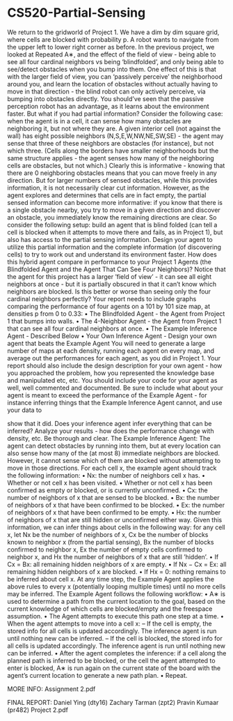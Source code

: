 # CS520-Partial-Sensing

We return to the gridworld of Project 1. We have a dim by dim square grid, where cells are blocked with probability p. A robot wants to navigate from the upper left to lower right corner as before. In the previous project, we looked at Repeated A∗, and the effect of the field of view - being able to see all four cardinal neighbors vs being ‘blindfolded’, and only being able to see/detect obstacles when you bump into them. One effect of this is that with the larger field of view, you can ‘passively perceive’ the neighborhood around you, and learn the location of obstacles without actually having to move in that direction - the blind robot can only actively perceive, via bumping into obstacles directly. You should’ve seen that the passive perception robot has an advantage, as it learns about the environment faster.
But what if you had partial information? Consider the following case: when the agent is in a cell, it can sense how many obstacles are neighboring it, but not where they are. A given interior cell (not against the wall) has eight possible neighbors (N,S,E,W,NW,NE,SW,SE) - the agent may sense that three of these neighbors are obstacles (for instance), but not which three. (Cells along the borders have smaller neighborhoods but the same structure applies - the agent senses how many of the neighboring cells are obstacles, but not which.)
Clearly this is informative - knowing that there are 0 neighboring obstacles means that you can move freely in any direction. But for larger numbers of sensed obstacles, while this provides information, it is not necessarily clear cut information. However, as the agent explores and determines that cells are in fact empty, the partial sensed information can become more informative: if you know that there is a single obstacle nearby, you try to move in a given direction and discover an obstacle, you immediately know the remaining directions are clear.
So consider the following setup: build an agent that is blind folded (can tell a cell is blocked when it attempts to move there and fails, as in Project 1), but also has access to the partial sensing information. Design your agent to utilize this partial information and the complete information (of discovering cells) to try to work out and understand its environment faster. How does this hybrid agent compare in performance to your Project 1 Agents (the Blindfolded Agent and the Agent That Can See Four Neighbors)? Notice that the agent for this project has a larger ’field of view’ - it can see all eight neighbors at once - but it is partially obscured in that it can’t know which neighbors are blocked. Is this better or worse than seeing only the four cardinal neighbors perfectly?
Your report needs to include graphs comparing the performance of four agents on a 101 by 101 size map, at densities p from 0 to 0.33:
• The Blindfolded Agent - the Agent from Project 1 that bumps into walls.
• The 4-Neighbor Agent - the Agent from Project 1 that can see all four cardinal neighbors at once. • The Example Inference Agent - Described Below
• Your Own Inference Agent - Design your own agent that beats the Example Agent
You will need to generate a large number of maps at each density, running each agent on every map, and average out the performances for each agent, as you did in Project 1.
Your report should also include the design description for your own agent - how you approached the problem, how you represented the knowledge base and manipulated etc, etc. You should include your code for your agent as well, well commented and documented. Be sure to include what about your agent is meant to exceed the performance of the Example Agent - for instance inferring things that the Example Inference Agent cannot, and use your data to

show that it did. Does your inference agent infer everything that can be inferred? Analyze your results - how does the performance change with density, etc. Be thorough and clear.
The Example Inference Agent: The agent can detect obstacles by running into them, but at every location can also sense how many of the (at most 8) immediate neighbors are blocked. However, it cannot sense which of them are blocked without attempting to move in those directions. For each cell x, the example agent should track the following information:
• Nx: the number of neighbors cell x has.
• Whether or not cell x has been visited.
• Whether or not cell x has been confirmed as empty or blocked, or is currently unconfirmed. • Cx: the number of neighbors of x that are sensed to be blocked.
• Bx: the number of neighbors of x that have been confirmed to be blocked.
• Ex: the number of neighbors of x that have been confirmed to be empty.
• Hx: the number of neighbors of x that are still hidden or unconfirmed either way.
Given this information, we can infer things about cells in the following way: for any cell x, let Nx be the number of neighbors of x, Cx be the number of blocks known to neighbor x (from the partial sensing), Bx the number of blocks confirmed to neighbor x, Ex the number of empty cells confirmed to neighbor x, and Hx the number of neighbors of x that are still ’hidden’.
• If Cx = Bx: all remaining hidden neighbors of x are empty.
• If Nx − Cx = Ex: all remaining hidden neighbors of x are blocked. • If Hx = 0: nothing remains to be inferred about cell x.
At any time step, the Example Agent applies the above rules to every x (potentially looping multiple times) until no more cells may be inferred.
The Example Agent follows the following workflow:
• A∗ is used to determine a path from the current location to the goal, based on the current knowledge of which cells are blocked/empty and the freespace assumption.
• The Agent attempts to execute this path one step at a time.
• When the agent attempts to move into a cell x:
– If the cell is empty, the stored info for all cells is updated accordingly. The inference agent is run until nothing new can be inferred.
– If the cell is blocked, the stored info for all cells is updated accordingly. The inference agent is run until nothing new can be inferred.
• After the agent completes the inference: if a cell along the planned path is inferred to be blocked, or the cell the agent attempted to enter is blocked, A∗ is run again on the current state of the board with the agent’s current location to generate a new path plan.
• Repeat.

MORE INFO: Assignment 2.pdf

FINAL REPORT: Daniel Ying (dty16) Zachary Tarman (zpt2) Pravin Kumaar (pr482) Project 2.pdf
